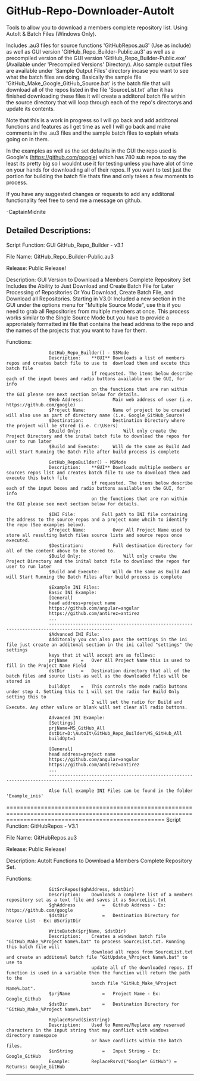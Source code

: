 # GitHub-Repo-Downloader-AutoIt

Tools to allow you to download a members complete repository list. Using AutoIt & Batch Files (Windows Only).

Includes .au3 files for source functions 'GitHubRepos.au3' (Use as include) as well as GUI version 'GitHub_Repo_Builder-Public.au3'
as well as a precompiled version of the GUI version 'GitHub_Repo_Builder-Public.exe' (Available under 'Precompiled Versions' Directory).
Also sample output files are available under 'Sample Output Files' directory incase you want to see what the batch files are doing.
Basically the sample file 'GitHub_Make_Google_GitHub_Source.bat' is the batch file that will download all of the repos listed in the
file 'SourceList.txt' after it has finished downloading these files it will create a additonal batch file within the source directory
that will loop through each of the repo's directorys and update its contents.

Note that this is a work in progress so I will go back and add additonal functions and features as I get time as well I will go back
and make comments in the .au3 files and the sample batch files to explain whats going on in them.

In the examples as well as the set defaults in the GUI the repo used is Google's (https://github.com/google) which has 780 sub repos
to say the least its pretty big so I wouldnt use it for testing unless you have alot of time on your hands for downloading all of
their repos. If you want to test just the portion for building the batch file thats fine and only takes a few moments to process.

If you have any suggested changes or requests to add any additonal functionality feel free to send me a message on github.

-CaptainMidnite

Detailed Descriptions:
----------------------------------------------------------------------------------------------------------------------------------------------------------
 Script Function:	GUI GitHub_Repo_Builder - v3.1

 File Name:			GitHub_Repo_Builder-Public.au3
 
 Release:			Public Release!

 Description:		GUI Version to Download a Members Complete Repository Set
			Includes the Ability to Just Download and Create Batch File for Later Processing of Repositories
			Or You Download, Create Batch File, and Download all Repositories. Starting in V3.0: Included a new section in the GUI under the options menu for "Multiple Source Mode", use this if you need to grab all Repositories from multiple members at once. This process works similar to the Single Source Mode but you have to provide a approriately formatted ini file that contains the head address to the repo and the names of the projects that you want to have for them.
		

 Functions:				
 					
 					GetHub_Repo_Builder() - SSMode
					Description: 	**GUI** Downloads a list of members repos and creates batch file to use to 	download them and excute this batch file
									if requested. The items below describe each of the input boxes and radio buttons available on the GUI, for info
									on the functions that are ran within the GUI please see next section below for details.
					$Web Address:			Main web address of user (i.e. https://github.com/google)
					$Project Name:			Name of project to be created will also use as part of directory name (i.e. Google_GitHub_Source)
					$Destination:			Destination Directory where the project will be stored (i.e. C:\Users)
					$Build Only:				Will only create the Project Directory and the inital batch file to download the repos for user to run later
					$Build and Execute:		Will do the same as Build And will Start Running the Batch File after build process is complete	
					
					GetHub_RepoBuilder() - MSMode
					Description:	**GUI** Downloads multiple members or sources repos list and creates batch file to use to download them and execute this batch file 
									if requested. The items below describe each of the input boxes and radio buttons available on the GUI, for info
									on the functions that are ran within the GUI please see next section below for details.
						
					$INI File:			Full path to INI file containing the address to the source repos and a project name whcih to identify the repo (See examples below).
					$Project Name:			Over All Project Name used to store all resulting batch files source lists and source repos once executed.
					$Destination:			Full destination directory for all of the content above to be stored to.
					$Build Only:				Will only create the Project Directory and the inital batch file to download the repos for user to run later
					$Build and Execute:		Will do the same as Build And will Start Running the Batch Files after build process is complete
					
					$Example INI Files:
					Basic INI Example:
					[General]
					head address=project name
					https://github.com/angular=angular
					https://github.com/antirez=antirez
					...
					----------------------------------------------------------------------------------------------
					$Advanced INI File:
					Additonaly you can also pass the settings in the ini file just create an additonal section in the ini called "settings" the settings
					keys that it will accept are as follows:
					prjName		=	Over All Project Name this is used to fill in the Project Name Field
					dstDir		=	Destination directory that all of the batch files and source lists as well as the downloaded files will be stored in
					buildOpt	=	This controls the mode radio buttons under step 4. Setting this to 1 will set the radio for Build Only setting this to
									2 will set the radio for Build and Execute. Any other valure or blank will set clear all radio buttons.

					Advanced INI Example:
					[Settings]
					prjName=MS_GitHub_All
					dstDir=D:\AutoIt\GitHub_Repo_Builder\MS_GitHub_All
					buildOpt=1

					[General]
					head address=project name
					https://github.com/angular=angular
					https://github.com/antirez=antirez
					...
					----------------------------------------------------------------------------------------------
					
					Also full example INI Files can be found in the folder 'Example_inis'
==========================================================================================================================================================
 Script Function:	GitHubRepos - V3.1

 File Name:			GitHubRepos.au3
 
 Release:			Public Release!

 Description:		AutoIt Functions to Download a Members Complete Repository Set.

 Functions:
 
					GitSrcRepos($ghAddress, $dstDir)
					Description: 	Downloads a complete list of a members repository set as a text file and saves it as SourceList.txt
					$ghAddress			=	GitHub Address - Ex: https://github.com/google
					$dstDir				=	Destination Directory for Source List - Ex: @ScriptDir

					WriteBatch($prjName, $dstDir)
					Description:	Creates a windows batch file "GitHub_Make_%Project Name%.bat" to process SourceList.txt. Running this batch file will
									download all repos from SourceList.txt and create an additonal batch file "GitUpdate_%Project Name%.bat" to use to
									update all of the downloaded repos. If function is used in a variable then the function will return the path to the
									batch file "GitHub_Make_%Project Name%.bat".
					$prjName			=	Project Name - Ex: Google_Github
					$dstDir				=	Destination Directory for "GitHub_Make_%Project Name%.bat"

					ReplaceRsrvd($inString)
					Description:	Used to Remove/Replace any reserved characters in the input string that may conflict with windows directory namespace
									or have conflicts within the batch files.
					$inString			=	Input String - Ex: Google_GitHub
					Example:		ReplaceRsrvd("Google* GitHub") = Returns: Google_GitHub
----------------------------------------------------------------------------------------------------------------------------------------------------------
